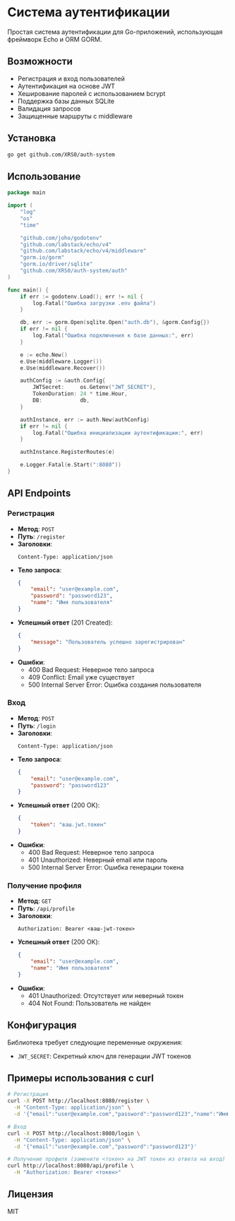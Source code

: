 # Система аутентификации

Простая система аутентификации для Go-приложений, использующая фреймворк Echo и ORM GORM.

## Возможности

- Регистрация и вход пользователей
- Аутентификация на основе JWT
- Хеширование паролей с использованием bcrypt
- Поддержка базы данных SQLite
- Валидация запросов
- Защищенные маршруты с middleware

## Установка

```bash
go get github.com/XRS0/auth-system
```

## Использование

```go
package main

import (
	"log"
	"os"
	"time"

	"github.com/joho/godotenv"
	"github.com/labstack/echo/v4"
	"github.com/labstack/echo/v4/middleware"
	"gorm.io/gorm"
	"gorm.io/driver/sqlite"
	"github.com/XRS0/auth-system/auth"
)

func main() {
	if err := godotenv.Load(); err != nil {
		log.Fatal("Ошибка загрузки .env файла")
	}

	db, err := gorm.Open(sqlite.Open("auth.db"), &gorm.Config{})
	if err != nil {
		log.Fatal("Ошибка подключения к базе данных:", err)
	}

	e := echo.New()
	e.Use(middleware.Logger())
	e.Use(middleware.Recover())

	authConfig := &auth.Config{
		JWTSecret:     os.Getenv("JWT_SECRET"),
		TokenDuration: 24 * time.Hour,
		DB:            db,
	}

	authInstance, err := auth.New(authConfig)
	if err != nil {
		log.Fatal("Ошибка инициализации аутентификации:", err)
	}

	authInstance.RegisterRoutes(e)

	e.Logger.Fatal(e.Start(":8080"))
}
```

## API Endpoints

### Регистрация
- **Метод**: `POST`
- **Путь**: `/register`
- **Заголовки**:
  ```http
  Content-Type: application/json
  ```
- **Тело запроса**:
  ```json
  {
      "email": "user@example.com",
      "password": "password123",
      "name": "Имя пользователя"
  }
  ```
- **Успешный ответ** (201 Created):
  ```json
  {
      "message": "Пользователь успешно зарегистрирован"
  }
  ```
- **Ошибки**:
  - 400 Bad Request: Неверное тело запроса
  - 409 Conflict: Email уже существует
  - 500 Internal Server Error: Ошибка создания пользователя

### Вход
- **Метод**: `POST`
- **Путь**: `/login`
- **Заголовки**:
  ```http
  Content-Type: application/json
  ```
- **Тело запроса**:
  ```json
  {
      "email": "user@example.com",
      "password": "password123"
  }
  ```
- **Успешный ответ** (200 OK):
  ```json
  {
      "token": "ваш.jwt.токен"
  }
  ```
- **Ошибки**:
  - 400 Bad Request: Неверное тело запроса
  - 401 Unauthorized: Неверный email или пароль
  - 500 Internal Server Error: Ошибка генерации токена

### Получение профиля
- **Метод**: `GET`
- **Путь**: `/api/profile`
- **Заголовки**:
  ```http
  Authorization: Bearer <ваш-jwt-токен>
  ```
- **Успешный ответ** (200 OK):
  ```json
  {
      "email": "user@example.com",
      "name": "Имя пользователя"
  }
  ```
- **Ошибки**:
  - 401 Unauthorized: Отсутствует или неверный токен
  - 404 Not Found: Пользователь не найден

## Конфигурация

Библиотека требует следующие переменные окружения:
- `JWT_SECRET`: Секретный ключ для генерации JWT токенов

## Примеры использования с curl

```bash
# Регистрация
curl -X POST http://localhost:8080/register \
  -H "Content-Type: application/json" \
  -d '{"email":"user@example.com","password":"password123","name":"Имя пользователя"}'

# Вход
curl -X POST http://localhost:8080/login \
  -H "Content-Type: application/json" \
  -d '{"email":"user@example.com","password":"password123"}'

# Получение профиля (замените <токен> на JWT токен из ответа на вход)
curl http://localhost:8080/api/profile \
  -H "Authorization: Bearer <токен>"
```

## Лицензия

MIT 